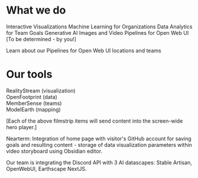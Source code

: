 # What we do

Interactive Visualizations
Machine Learning for Organizations
Data Analytics for Team Goals
Generative AI Images and Video
Pipelines for Open Web UI
[To be determined - by you!]


Learn about our Pipelines for Open Web UI locations and teams

# Our tools

RealityStream (visualization)  
OpenFootprint (data)  
MemberSense (teams)  
ModelEarth (mapping)

[Each of the above filmstrip items will send content into the screen-wide hero player.]

Nearterm:
Integration of home page with visitor's GitHub account for saving goals and resulting content - storage of data visualization parameters within video storyboard using Obsidian editor.

Our team is integrating the Discord API with 3 AI datascapes:
Stable Artisan, OpenWebUI, Earthscape NextJS.
